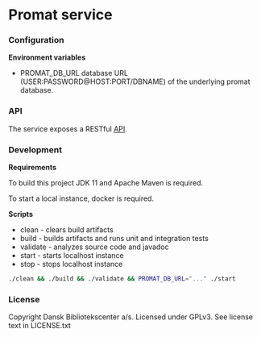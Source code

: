 Promat service
==============

### Configuration

**Environment variables**

* PROMAT_DB_URL database URL (USER:PASSWORD@HOST:PORT/DBNAME) of the underlying promat database.

### API

The service exposes a RESTful [API](https://raw.githubusercontent.com/DBCDK/promat-service/master/docs/openapi.yaml).

### Development

**Requirements**

To build this project JDK 11 and Apache Maven is required.

To start a local instance, docker is required.

**Scripts**
* clean - clears build artifacts
* build - builds artifacts and runs unit and integration tests
* validate - analyzes source code and javadoc
* start - starts localhost instance
* stop - stops localhost instance

```bash
./clean && ./build && ./validate && PROMAT_DB_URL="..." ./start
```

### License

Copyright Dansk Bibliotekscenter a/s. Licensed under GPLv3.
See license text in LICENSE.txt
